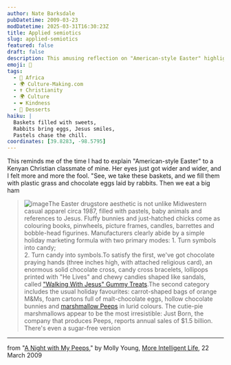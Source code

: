 ```yaml
---
author: Nate Barksdale
pubDatetime: 2009-03-23
modDatetime: 2025-03-31T16:30:23Z
title: Applied semiotics
slug: applied-semiotics
featured: false
draft: false
description: This amusing reflection on "American-style Easter" highlights the quirky blend of commercialism and tradition.
emoji: 🐣
tags:
  - 🦁 Africa
  - 🌍 Culture-Making.com
  - ✝️ Christianity
  - 🌍 Culture
  - ❤️ Kindness
  - 🍬 Desserts
haiku: |
  Baskets filled with sweets,  
  Rabbits bring eggs, Jesus smiles,  
  Pastels chase the chill.
coordinates: [39.8283, -98.5795]
---
```


This reminds me of the time I had to explain "American-style Easter" to a Kenyan Christian classmate of mine. Her eyes just got wider and wider, and I felt more and more the fool. "See, we take these baskets, and we fill them with plastic grass and chocolate eggs laid by rabbits. Then we eat a big ham

> ![image](http://culture-making.com/media/peeps.jpg)The Easter drugstore aesthetic is not unlike Midwestern casual apparel circa 1987, filled with pastels, baby animals and references to Jesus. Fluffy bunnies and just-hatched chicks come as colouring books, pinwheels, picture frames, candles, barrettes and bobble-head figurines. Manufacturers clearly abide by a simple holiday marketing formula with two primary modes: 1\. Turn symbols into candy;  
> 2\. Turn candy into symbols.To satisfy the first, we've got chocolate praying hands (three inches high, with attached religious card), an enormous solid chocolate cross, candy cross bracelets, lollipops printed with "He Lives" and chewy candies shaped like sandals, called ["Walking With Jesus" Gummy Treats](https://www.google.com/search?q=%22%22Walking%20With%20Jesus%22%20Gummy%20Treats%22%20orientaltrading.com).The second category includes the usual holiday favourites: carrot-shaped bags of orange M&Ms, foam cartons full of malt-chocolate eggs, hollow chocolate bunnies and [marshmallow Peeps](http://web.archive.org/web/20200112021509/https://www.marshmallowpeeps.com/) in lurid colours. The cutie-pie marshmallows appear to be the most irresistible: Just Born, the company that produces Peeps, reports annual sales of $1.5 billion. There's even a sugar-free version

---

from "[A Night with My Peeps](http://web.archive.org/web/20150919111014/http://moreintelligentlife.com/blog/easter-peeps)," by Molly Young, [More Intelligent Life](http://web.archive.org/web/20150919111014/http://moreintelligentlife.com/blog/easter-peeps), 22 March 2009
